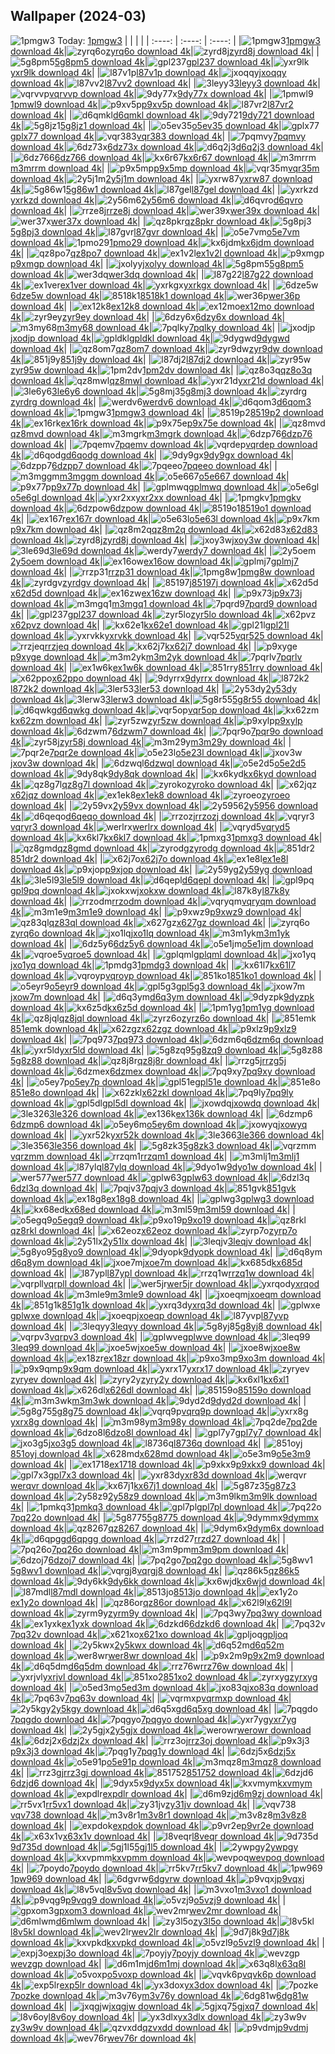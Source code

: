 ## Wallpaper (2024-03)
![1pmgw3](https://w.wallhaven.cc/full/1p/wallhaven-1pmgw3.png) Today: [1pmgw3](https://th.wallhaven.cc/small/1p/1pmgw3.jpg)
|      |      |      |
| :----: | :----: | :----: |
|![1pmgw3](https://th.wallhaven.cc/small/1p/1pmgw3.jpg)[1pmgw3 download 4k](https://wallhaven.cc/w/1pmgw3)|![zyrq6o](https://th.wallhaven.cc/small/zy/zyrq6o.jpg)[zyrq6o download 4k](https://wallhaven.cc/w/zyrq6o)|![zyrd8j](https://th.wallhaven.cc/small/zy/zyrd8j.jpg)[zyrd8j download 4k](https://wallhaven.cc/w/zyrd8j)|
|![5g8pm5](https://th.wallhaven.cc/small/5g/5g8pm5.jpg)[5g8pm5 download 4k](https://wallhaven.cc/w/5g8pm5)|![gpl237](https://th.wallhaven.cc/small/gp/gpl237.jpg)[gpl237 download 4k](https://wallhaven.cc/w/gpl237)|![yxr9lk](https://th.wallhaven.cc/small/yx/yxr9lk.jpg)[yxr9lk download 4k](https://wallhaven.cc/w/yxr9lk)|
|![l87v1p](https://th.wallhaven.cc/small/l8/l87v1p.jpg)[l87v1p download 4k](https://wallhaven.cc/w/l87v1p)|![jxoqqy](https://th.wallhaven.cc/small/jx/jxoqqy.jpg)[jxoqqy download 4k](https://wallhaven.cc/w/jxoqqy)|![l87vv2](https://th.wallhaven.cc/small/l8/l87vv2.jpg)[l87vv2 download 4k](https://wallhaven.cc/w/l87vv2)|
|![3leyy3](https://th.wallhaven.cc/small/3l/3leyy3.jpg)[3leyy3 download 4k](https://wallhaven.cc/w/3leyy3)|![vqrvvp](https://th.wallhaven.cc/small/vq/vqrvvp.jpg)[vqrvvp download 4k](https://wallhaven.cc/w/vqrvvp)|![9dy77x](https://th.wallhaven.cc/small/9d/9dy77x.jpg)[9dy77x download 4k](https://wallhaven.cc/w/9dy77x)|
|![1pmwl9](https://th.wallhaven.cc/small/1p/1pmwl9.jpg)[1pmwl9 download 4k](https://wallhaven.cc/w/1pmwl9)|![p9xv5p](https://th.wallhaven.cc/small/p9/p9xv5p.jpg)[p9xv5p download 4k](https://wallhaven.cc/w/p9xv5p)|![l87vr2](https://th.wallhaven.cc/small/l8/l87vr2.jpg)[l87vr2 download 4k](https://wallhaven.cc/w/l87vr2)|
|![d6qmkl](https://th.wallhaven.cc/small/d6/d6qmkl.jpg)[d6qmkl download 4k](https://wallhaven.cc/w/d6qmkl)|![9dy721](https://th.wallhaven.cc/small/9d/9dy721.jpg)[9dy721 download 4k](https://wallhaven.cc/w/9dy721)|![5g8jz1](https://th.wallhaven.cc/small/5g/5g8jz1.jpg)[5g8jz1 download 4k](https://wallhaven.cc/w/5g8jz1)|
|![o5ev35](https://th.wallhaven.cc/small/o5/o5ev35.jpg)[o5ev35 download 4k](https://wallhaven.cc/w/o5ev35)|![gplx77](https://th.wallhaven.cc/small/gp/gplx77.jpg)[gplx77 download 4k](https://wallhaven.cc/w/gplx77)|![vqr383](https://th.wallhaven.cc/small/vq/vqr383.jpg)[vqr383 download 4k](https://wallhaven.cc/w/vqr383)|
|![7pqmvy](https://th.wallhaven.cc/small/7p/7pqmvy.jpg)[7pqmvy download 4k](https://wallhaven.cc/w/7pqmvy)|![6dz73x](https://th.wallhaven.cc/small/6d/6dz73x.jpg)[6dz73x download 4k](https://wallhaven.cc/w/6dz73x)|![d6q2j3](https://th.wallhaven.cc/small/d6/d6q2j3.jpg)[d6q2j3 download 4k](https://wallhaven.cc/w/d6q2j3)|
|![6dz766](https://th.wallhaven.cc/small/6d/6dz766.jpg)[6dz766 download 4k](https://wallhaven.cc/w/6dz766)|![kx6r67](https://th.wallhaven.cc/small/kx/kx6r67.jpg)[kx6r67 download 4k](https://wallhaven.cc/w/kx6r67)|![m3mrrm](https://th.wallhaven.cc/small/m3/m3mrrm.jpg)[m3mrrm download 4k](https://wallhaven.cc/w/m3mrrm)|
|![p9x5mp](https://th.wallhaven.cc/small/p9/p9x5mp.jpg)[p9x5mp download 4k](https://wallhaven.cc/w/p9x5mp)|![vqr35m](https://th.wallhaven.cc/small/vq/vqr35m.jpg)[vqr35m download 4k](https://wallhaven.cc/w/vqr35m)|![2y5j1m](https://th.wallhaven.cc/small/2y/2y5j1m.jpg)[2y5j1m download 4k](https://wallhaven.cc/w/2y5j1m)|
|![yxrw87](https://th.wallhaven.cc/small/yx/yxrw87.jpg)[yxrw87 download 4k](https://wallhaven.cc/w/yxrw87)|![5g86w1](https://th.wallhaven.cc/small/5g/5g86w1.jpg)[5g86w1 download 4k](https://wallhaven.cc/w/5g86w1)|![l87gel](https://th.wallhaven.cc/small/l8/l87gel.jpg)[l87gel download 4k](https://wallhaven.cc/w/l87gel)|
|![yxrkzd](https://th.wallhaven.cc/small/yx/yxrkzd.jpg)[yxrkzd download 4k](https://wallhaven.cc/w/yxrkzd)|![2y56m6](https://th.wallhaven.cc/small/2y/2y56m6.jpg)[2y56m6 download 4k](https://wallhaven.cc/w/2y56m6)|![d6qvro](https://th.wallhaven.cc/small/d6/d6qvro.jpg)[d6qvro download 4k](https://wallhaven.cc/w/d6qvro)|
|![rrze8j](https://th.wallhaven.cc/small/rr/rrze8j.jpg)[rrze8j download 4k](https://wallhaven.cc/w/rrze8j)|![wer39x](https://th.wallhaven.cc/small/we/wer39x.jpg)[wer39x download 4k](https://wallhaven.cc/w/wer39x)|![wer37x](https://th.wallhaven.cc/small/we/wer37x.jpg)[wer37x download 4k](https://wallhaven.cc/w/wer37x)|
|![qz8pkr](https://th.wallhaven.cc/small/qz/qz8pkr.jpg)[qz8pkr download 4k](https://wallhaven.cc/w/qz8pkr)|![5g8pj3](https://th.wallhaven.cc/small/5g/5g8pj3.jpg)[5g8pj3 download 4k](https://wallhaven.cc/w/5g8pj3)|![l87gvr](https://th.wallhaven.cc/small/l8/l87gvr.jpg)[l87gvr download 4k](https://wallhaven.cc/w/l87gvr)|
|![o5e7vm](https://th.wallhaven.cc/small/o5/o5e7vm.jpg)[o5e7vm download 4k](https://wallhaven.cc/w/o5e7vm)|![1pmo29](https://th.wallhaven.cc/small/1p/1pmo29.jpg)[1pmo29 download 4k](https://wallhaven.cc/w/1pmo29)|![kx6jdm](https://th.wallhaven.cc/small/kx/kx6jdm.jpg)[kx6jdm download 4k](https://wallhaven.cc/w/kx6jdm)|
|![qz8po7](https://th.wallhaven.cc/small/qz/qz8po7.jpg)[qz8po7 download 4k](https://wallhaven.cc/w/qz8po7)|![ex1v2l](https://th.wallhaven.cc/small/ex/ex1v2l.jpg)[ex1v2l download 4k](https://wallhaven.cc/w/ex1v2l)|![p9xmgp](https://th.wallhaven.cc/small/p9/p9xmgp.jpg)[p9xmgp download 4k](https://wallhaven.cc/w/p9xmgp)|
|![jxolyy](https://th.wallhaven.cc/small/jx/jxolyy.jpg)[jxolyy download 4k](https://wallhaven.cc/w/jxolyy)|![5g8pm5](https://th.wallhaven.cc/small/5g/5g8pm5.jpg)[5g8pm5 download 4k](https://wallhaven.cc/w/5g8pm5)|![wer3dq](https://th.wallhaven.cc/small/we/wer3dq.jpg)[wer3dq download 4k](https://wallhaven.cc/w/wer3dq)|
|![l87g22](https://th.wallhaven.cc/small/l8/l87g22.jpg)[l87g22 download 4k](https://wallhaven.cc/w/l87g22)|![ex1ver](https://th.wallhaven.cc/small/ex/ex1ver.jpg)[ex1ver download 4k](https://wallhaven.cc/w/ex1ver)|![yxrkgx](https://th.wallhaven.cc/small/yx/yxrkgx.jpg)[yxrkgx download 4k](https://wallhaven.cc/w/yxrkgx)|
|![6dze5w](https://th.wallhaven.cc/small/6d/6dze5w.jpg)[6dze5w download 4k](https://wallhaven.cc/w/6dze5w)|![8518k1](https://th.wallhaven.cc/small/85/8518k1.jpg)[8518k1 download 4k](https://wallhaven.cc/w/8518k1)|![wer36p](https://th.wallhaven.cc/small/we/wer36p.jpg)[wer36p download 4k](https://wallhaven.cc/w/wer36p)|
|![ex12k8](https://th.wallhaven.cc/small/ex/ex12k8.jpg)[ex12k8 download 4k](https://wallhaven.cc/w/ex12k8)|![ex12mo](https://th.wallhaven.cc/small/ex/ex12mo.jpg)[ex12mo download 4k](https://wallhaven.cc/w/ex12mo)|![zyr9ey](https://th.wallhaven.cc/small/zy/zyr9ey.jpg)[zyr9ey download 4k](https://wallhaven.cc/w/zyr9ey)|
|![6dzy6x](https://th.wallhaven.cc/small/6d/6dzy6x.jpg)[6dzy6x download 4k](https://wallhaven.cc/w/6dzy6x)|![m3my68](https://th.wallhaven.cc/small/m3/m3my68.jpg)[m3my68 download 4k](https://wallhaven.cc/w/m3my68)|![7pqlky](https://th.wallhaven.cc/small/7p/7pqlky.jpg)[7pqlky download 4k](https://wallhaven.cc/w/7pqlky)|
|![jxodjp](https://th.wallhaven.cc/small/jx/jxodjp.jpg)[jxodjp download 4k](https://wallhaven.cc/w/jxodjp)|![gpldkl](https://th.wallhaven.cc/small/gp/gpldkl.jpg)[gpldkl download 4k](https://wallhaven.cc/w/gpldkl)|![9dygwd](https://th.wallhaven.cc/small/9d/9dygwd.jpg)[9dygwd download 4k](https://wallhaven.cc/w/9dygwd)|
|![qz8om7](https://th.wallhaven.cc/small/qz/qz8om7.jpg)[qz8om7 download 4k](https://wallhaven.cc/w/qz8om7)|![zyr9dw](https://th.wallhaven.cc/small/zy/zyr9dw.jpg)[zyr9dw download 4k](https://wallhaven.cc/w/zyr9dw)|![851j9y](https://th.wallhaven.cc/small/85/851j9y.jpg)[851j9y download 4k](https://wallhaven.cc/w/851j9y)|
|![l87dj2](https://th.wallhaven.cc/small/l8/l87dj2.jpg)[l87dj2 download 4k](https://wallhaven.cc/w/l87dj2)|![zyr95w](https://th.wallhaven.cc/small/zy/zyr95w.jpg)[zyr95w download 4k](https://wallhaven.cc/w/zyr95w)|![1pm2dv](https://th.wallhaven.cc/small/1p/1pm2dv.jpg)[1pm2dv download 4k](https://wallhaven.cc/w/1pm2dv)|
|![qz8o3q](https://th.wallhaven.cc/small/qz/qz8o3q.jpg)[qz8o3q download 4k](https://wallhaven.cc/w/qz8o3q)|![qz8mwl](https://th.wallhaven.cc/small/qz/qz8mwl.jpg)[qz8mwl download 4k](https://wallhaven.cc/w/qz8mwl)|![yxr21d](https://th.wallhaven.cc/small/yx/yxr21d.jpg)[yxr21d download 4k](https://wallhaven.cc/w/yxr21d)|
|![3le6y6](https://th.wallhaven.cc/small/3l/3le6y6.jpg)[3le6y6 download 4k](https://wallhaven.cc/w/3le6y6)|![5g8mj3](https://th.wallhaven.cc/small/5g/5g8mj3.jpg)[5g8mj3 download 4k](https://wallhaven.cc/w/5g8mj3)|![zyrdrg](https://th.wallhaven.cc/small/zy/zyrdrg.jpg)[zyrdrg download 4k](https://wallhaven.cc/w/zyrdrg)|
|![werdv6](https://th.wallhaven.cc/small/we/werdv6.jpg)[werdv6 download 4k](https://wallhaven.cc/w/werdv6)|![d6qom3](https://th.wallhaven.cc/small/d6/d6qom3.jpg)[d6qom3 download 4k](https://wallhaven.cc/w/d6qom3)|![1pmgw3](https://th.wallhaven.cc/small/1p/1pmgw3.jpg)[1pmgw3 download 4k](https://wallhaven.cc/w/1pmgw3)|
|![8519p2](https://th.wallhaven.cc/small/85/8519p2.jpg)[8519p2 download 4k](https://wallhaven.cc/w/8519p2)|![ex16rk](https://th.wallhaven.cc/small/ex/ex16rk.jpg)[ex16rk download 4k](https://wallhaven.cc/w/ex16rk)|![p9x75e](https://th.wallhaven.cc/small/p9/p9x75e.jpg)[p9x75e download 4k](https://wallhaven.cc/w/p9x75e)|
|![qz8mvd](https://th.wallhaven.cc/small/qz/qz8mvd.jpg)[qz8mvd download 4k](https://wallhaven.cc/w/qz8mvd)|![m3mgrk](https://th.wallhaven.cc/small/m3/m3mgrk.jpg)[m3mgrk download 4k](https://wallhaven.cc/w/m3mgrk)|![6dzp76](https://th.wallhaven.cc/small/6d/6dzp76.jpg)[6dzp76 download 4k](https://wallhaven.cc/w/6dzp76)|
|![7pqemv](https://th.wallhaven.cc/small/7p/7pqemv.jpg)[7pqemv download 4k](https://wallhaven.cc/w/7pqemv)|![vqrdep](https://th.wallhaven.cc/small/vq/vqrdep.jpg)[vqrdep download 4k](https://wallhaven.cc/w/vqrdep)|![d6qodg](https://th.wallhaven.cc/small/d6/d6qodg.jpg)[d6qodg download 4k](https://wallhaven.cc/w/d6qodg)|
|![9dy9gx](https://th.wallhaven.cc/small/9d/9dy9gx.jpg)[9dy9gx download 4k](https://wallhaven.cc/w/9dy9gx)|![6dzpp7](https://th.wallhaven.cc/small/6d/6dzpp7.jpg)[6dzpp7 download 4k](https://wallhaven.cc/w/6dzpp7)|![7pqeeo](https://th.wallhaven.cc/small/7p/7pqeeo.jpg)[7pqeeo download 4k](https://wallhaven.cc/w/7pqeeo)|
|![m3mggm](https://th.wallhaven.cc/small/m3/m3mggm.jpg)[m3mggm download 4k](https://wallhaven.cc/w/m3mggm)|![o5e667](https://th.wallhaven.cc/small/o5/o5e667.jpg)[o5e667 download 4k](https://wallhaven.cc/w/o5e667)|![p9x77p](https://th.wallhaven.cc/small/p9/p9x77p.jpg)[p9x77p download 4k](https://wallhaven.cc/w/p9x77p)|
|![gplmwq](https://th.wallhaven.cc/small/gp/gplmwq.jpg)[gplmwq download 4k](https://wallhaven.cc/w/gplmwq)|![o5e6gl](https://th.wallhaven.cc/small/o5/o5e6gl.jpg)[o5e6gl download 4k](https://wallhaven.cc/w/o5e6gl)|![yxr2xx](https://th.wallhaven.cc/small/yx/yxr2xx.jpg)[yxr2xx download 4k](https://wallhaven.cc/w/yxr2xx)|
|![1pmgkv](https://th.wallhaven.cc/small/1p/1pmgkv.jpg)[1pmgkv download 4k](https://wallhaven.cc/w/1pmgkv)|![6dzpow](https://th.wallhaven.cc/small/6d/6dzpow.jpg)[6dzpow download 4k](https://wallhaven.cc/w/6dzpow)|![8519o1](https://th.wallhaven.cc/small/85/8519o1.jpg)[8519o1 download 4k](https://wallhaven.cc/w/8519o1)|
|![ex167r](https://th.wallhaven.cc/small/ex/ex167r.jpg)[ex167r download 4k](https://wallhaven.cc/w/ex167r)|![o5e63l](https://th.wallhaven.cc/small/o5/o5e63l.jpg)[o5e63l download 4k](https://wallhaven.cc/w/o5e63l)|![p9x7km](https://th.wallhaven.cc/small/p9/p9x7km.jpg)[p9x7km download 4k](https://wallhaven.cc/w/p9x7km)|
|![qz8m2q](https://th.wallhaven.cc/small/qz/qz8m2q.jpg)[qz8m2q download 4k](https://wallhaven.cc/w/qz8m2q)|![x62d83](https://th.wallhaven.cc/small/x6/x62d83.jpg)[x62d83 download 4k](https://wallhaven.cc/w/x62d83)|![zyrd8j](https://th.wallhaven.cc/small/zy/zyrd8j.jpg)[zyrd8j download 4k](https://wallhaven.cc/w/zyrd8j)|
|![jxoy3w](https://th.wallhaven.cc/small/jx/jxoy3w.jpg)[jxoy3w download 4k](https://wallhaven.cc/w/jxoy3w)|![3le69d](https://th.wallhaven.cc/small/3l/3le69d.jpg)[3le69d download 4k](https://wallhaven.cc/w/3le69d)|![werdy7](https://th.wallhaven.cc/small/we/werdy7.jpg)[werdy7 download 4k](https://wallhaven.cc/w/werdy7)|
|![2y5oem](https://th.wallhaven.cc/small/2y/2y5oem.jpg)[2y5oem download 4k](https://wallhaven.cc/w/2y5oem)|![ex16ow](https://th.wallhaven.cc/small/ex/ex16ow.jpg)[ex16ow download 4k](https://wallhaven.cc/w/ex16ow)|![gplmj7](https://th.wallhaven.cc/small/gp/gplmj7.jpg)[gplmj7 download 4k](https://wallhaven.cc/w/gplmj7)|
|![rrzp31](https://th.wallhaven.cc/small/rr/rrzp31.jpg)[rrzp31 download 4k](https://wallhaven.cc/w/rrzp31)|![1pmg8w](https://th.wallhaven.cc/small/1p/1pmg8w.jpg)[1pmg8w download 4k](https://wallhaven.cc/w/1pmg8w)|![zyrdgv](https://th.wallhaven.cc/small/zy/zyrdgv.jpg)[zyrdgv download 4k](https://wallhaven.cc/w/zyrdgv)|
|![85197j](https://th.wallhaven.cc/small/85/85197j.jpg)[85197j download 4k](https://wallhaven.cc/w/85197j)|![x62d5d](https://th.wallhaven.cc/small/x6/x62d5d.jpg)[x62d5d download 4k](https://wallhaven.cc/w/x62d5d)|![ex16zw](https://th.wallhaven.cc/small/ex/ex16zw.jpg)[ex16zw download 4k](https://wallhaven.cc/w/ex16zw)|
|![p9x73j](https://th.wallhaven.cc/small/p9/p9x73j.jpg)[p9x73j download 4k](https://wallhaven.cc/w/p9x73j)|![m3mgq1](https://th.wallhaven.cc/small/m3/m3mgq1.jpg)[m3mgq1 download 4k](https://wallhaven.cc/w/m3mgq1)|![7pqrd9](https://th.wallhaven.cc/small/7p/7pqrd9.jpg)[7pqrd9 download 4k](https://wallhaven.cc/w/7pqrd9)|
|![gpl237](https://th.wallhaven.cc/small/gp/gpl237.jpg)[gpl237 download 4k](https://wallhaven.cc/w/gpl237)|![zyr5lo](https://th.wallhaven.cc/small/zy/zyr5lo.jpg)[zyr5lo download 4k](https://wallhaven.cc/w/zyr5lo)|![x62pvz](https://th.wallhaven.cc/small/x6/x62pvz.jpg)[x62pvz download 4k](https://wallhaven.cc/w/x62pvz)|
|![kx62e1](https://th.wallhaven.cc/small/kx/kx62e1.jpg)[kx62e1 download 4k](https://wallhaven.cc/w/kx62e1)|![gpl21l](https://th.wallhaven.cc/small/gp/gpl21l.jpg)[gpl21l download 4k](https://wallhaven.cc/w/gpl21l)|![yxrvkk](https://th.wallhaven.cc/small/yx/yxrvkk.jpg)[yxrvkk download 4k](https://wallhaven.cc/w/yxrvkk)|
|![vqr525](https://th.wallhaven.cc/small/vq/vqr525.jpg)[vqr525 download 4k](https://wallhaven.cc/w/vqr525)|![rrzjeq](https://th.wallhaven.cc/small/rr/rrzjeq.jpg)[rrzjeq download 4k](https://wallhaven.cc/w/rrzjeq)|![kx62j7](https://th.wallhaven.cc/small/kx/kx62j7.jpg)[kx62j7 download 4k](https://wallhaven.cc/w/kx62j7)|
|![p9xyge](https://th.wallhaven.cc/small/p9/p9xyge.jpg)[p9xyge download 4k](https://wallhaven.cc/w/p9xyge)|![m3m2yk](https://th.wallhaven.cc/small/m3/m3m2yk.jpg)[m3m2yk download 4k](https://wallhaven.cc/w/m3m2yk)|![7pqrlv](https://th.wallhaven.cc/small/7p/7pqrlv.jpg)[7pqrlv download 4k](https://wallhaven.cc/w/7pqrlv)|
|![ex1w6k](https://th.wallhaven.cc/small/ex/ex1w6k.jpg)[ex1w6k download 4k](https://wallhaven.cc/w/ex1w6k)|![851rry](https://th.wallhaven.cc/small/85/851rry.jpg)[851rry download 4k](https://wallhaven.cc/w/851rry)|![x62ppo](https://th.wallhaven.cc/small/x6/x62ppo.jpg)[x62ppo download 4k](https://wallhaven.cc/w/x62ppo)|
|![9dyrrx](https://th.wallhaven.cc/small/9d/9dyrrx.jpg)[9dyrrx download 4k](https://wallhaven.cc/w/9dyrrx)|![l872k2](https://th.wallhaven.cc/small/l8/l872k2.jpg)[l872k2 download 4k](https://wallhaven.cc/w/l872k2)|![3ler53](https://th.wallhaven.cc/small/3l/3ler53.jpg)[3ler53 download 4k](https://wallhaven.cc/w/3ler53)|
|![2y53dy](https://th.wallhaven.cc/small/2y/2y53dy.jpg)[2y53dy download 4k](https://wallhaven.cc/w/2y53dy)|![3lerw3](https://th.wallhaven.cc/small/3l/3lerw3.jpg)[3lerw3 download 4k](https://wallhaven.cc/w/3lerw3)|![5g8r55](https://th.wallhaven.cc/small/5g/5g8r55.jpg)[5g8r55 download 4k](https://wallhaven.cc/w/5g8r55)|
|![d6qwkg](https://th.wallhaven.cc/small/d6/d6qwkg.jpg)[d6qwkg download 4k](https://wallhaven.cc/w/d6qwkg)|![vqr5op](https://th.wallhaven.cc/small/vq/vqr5op.jpg)[vqr5op download 4k](https://wallhaven.cc/w/vqr5op)|![kx62zm](https://th.wallhaven.cc/small/kx/kx62zm.jpg)[kx62zm download 4k](https://wallhaven.cc/w/kx62zm)|
|![zyr5zw](https://th.wallhaven.cc/small/zy/zyr5zw.jpg)[zyr5zw download 4k](https://wallhaven.cc/w/zyr5zw)|![p9xylp](https://th.wallhaven.cc/small/p9/p9xylp.jpg)[p9xylp download 4k](https://wallhaven.cc/w/p9xylp)|![6dzwm7](https://th.wallhaven.cc/small/6d/6dzwm7.jpg)[6dzwm7 download 4k](https://wallhaven.cc/w/6dzwm7)|
|![7pqr9o](https://th.wallhaven.cc/small/7p/7pqr9o.jpg)[7pqr9o download 4k](https://wallhaven.cc/w/7pqr9o)|![zyr58j](https://th.wallhaven.cc/small/zy/zyr58j.jpg)[zyr58j download 4k](https://wallhaven.cc/w/zyr58j)|![m3m29y](https://th.wallhaven.cc/small/m3/m3m29y.jpg)[m3m29y download 4k](https://wallhaven.cc/w/m3m29y)|
|![7pqr2e](https://th.wallhaven.cc/small/7p/7pqr2e.jpg)[7pqr2e download 4k](https://wallhaven.cc/w/7pqr2e)|![o5e23l](https://th.wallhaven.cc/small/o5/o5e23l.jpg)[o5e23l download 4k](https://wallhaven.cc/w/o5e23l)|![jxov3w](https://th.wallhaven.cc/small/jx/jxov3w.jpg)[jxov3w download 4k](https://wallhaven.cc/w/jxov3w)|
|![6dzwql](https://th.wallhaven.cc/small/6d/6dzwql.jpg)[6dzwql download 4k](https://wallhaven.cc/w/6dzwql)|![o5e2d5](https://th.wallhaven.cc/small/o5/o5e2d5.jpg)[o5e2d5 download 4k](https://wallhaven.cc/w/o5e2d5)|![9dy8qk](https://th.wallhaven.cc/small/9d/9dy8qk.jpg)[9dy8qk download 4k](https://wallhaven.cc/w/9dy8qk)|
|![kx6kyd](https://th.wallhaven.cc/small/kx/kx6kyd.jpg)[kx6kyd download 4k](https://wallhaven.cc/w/kx6kyd)|![qz8g7l](https://th.wallhaven.cc/small/qz/qz8g7l.jpg)[qz8g7l download 4k](https://wallhaven.cc/w/qz8g7l)|![zyroko](https://th.wallhaven.cc/small/zy/zyroko.jpg)[zyroko download 4k](https://wallhaven.cc/w/zyroko)|
|![x62jqz](https://th.wallhaven.cc/small/x6/x62jqz.jpg)[x62jqz download 4k](https://wallhaven.cc/w/x62jqz)|![ex1ek8](https://th.wallhaven.cc/small/ex/ex1ek8.jpg)[ex1ek8 download 4k](https://wallhaven.cc/w/ex1ek8)|![zyroeo](https://th.wallhaven.cc/small/zy/zyroeo.jpg)[zyroeo download 4k](https://wallhaven.cc/w/zyroeo)|
|![2y59vx](https://th.wallhaven.cc/small/2y/2y59vx.jpg)[2y59vx download 4k](https://wallhaven.cc/w/2y59vx)|![2y5956](https://th.wallhaven.cc/small/2y/2y5956.jpg)[2y5956 download 4k](https://wallhaven.cc/w/2y5956)|![d6qeqo](https://th.wallhaven.cc/small/d6/d6qeqo.jpg)[d6qeqo download 4k](https://wallhaven.cc/w/d6qeqo)|
|![rrzozj](https://th.wallhaven.cc/small/rr/rrzozj.jpg)[rrzozj download 4k](https://wallhaven.cc/w/rrzozj)|![vqryr3](https://th.wallhaven.cc/small/vq/vqryr3.jpg)[vqryr3 download 4k](https://wallhaven.cc/w/vqryr3)|![werlrx](https://th.wallhaven.cc/small/we/werlrx.jpg)[werlrx download 4k](https://wallhaven.cc/w/werlrx)|
|![vqryd5](https://th.wallhaven.cc/small/vq/vqryd5.jpg)[vqryd5 download 4k](https://wallhaven.cc/w/vqryd5)|![kx6kl7](https://th.wallhaven.cc/small/kx/kx6kl7.jpg)[kx6kl7 download 4k](https://wallhaven.cc/w/kx6kl7)|![1pmxg3](https://th.wallhaven.cc/small/1p/1pmxg3.jpg)[1pmxg3 download 4k](https://wallhaven.cc/w/1pmxg3)|
|![qz8gmd](https://th.wallhaven.cc/small/qz/qz8gmd.jpg)[qz8gmd download 4k](https://wallhaven.cc/w/qz8gmd)|![zyrodg](https://th.wallhaven.cc/small/zy/zyrodg.jpg)[zyrodg download 4k](https://wallhaven.cc/w/zyrodg)|![851dr2](https://th.wallhaven.cc/small/85/851dr2.jpg)[851dr2 download 4k](https://wallhaven.cc/w/851dr2)|
|![x62j7o](https://th.wallhaven.cc/small/x6/x62j7o.jpg)[x62j7o download 4k](https://wallhaven.cc/w/x62j7o)|![ex1e8l](https://th.wallhaven.cc/small/ex/ex1e8l.jpg)[ex1e8l download 4k](https://wallhaven.cc/w/ex1e8l)|![p9xjop](https://th.wallhaven.cc/small/p9/p9xjop.jpg)[p9xjop download 4k](https://wallhaven.cc/w/p9xjop)|
|![2y59yg](https://th.wallhaven.cc/small/2y/2y59yg.jpg)[2y59yg download 4k](https://wallhaven.cc/w/2y59yg)|![3le5l9](https://th.wallhaven.cc/small/3l/3le5l9.jpg)[3le5l9 download 4k](https://wallhaven.cc/w/3le5l9)|![d6qepl](https://th.wallhaven.cc/small/d6/d6qepl.jpg)[d6qepl download 4k](https://wallhaven.cc/w/d6qepl)|
|![gpl9pq](https://th.wallhaven.cc/small/gp/gpl9pq.jpg)[gpl9pq download 4k](https://wallhaven.cc/w/gpl9pq)|![jxokxw](https://th.wallhaven.cc/small/jx/jxokxw.jpg)[jxokxw download 4k](https://wallhaven.cc/w/jxokxw)|![l87k8y](https://th.wallhaven.cc/small/l8/l87k8y.jpg)[l87k8y download 4k](https://wallhaven.cc/w/l87k8y)|
|![rrzodm](https://th.wallhaven.cc/small/rr/rrzodm.jpg)[rrzodm download 4k](https://wallhaven.cc/w/rrzodm)|![vqryqm](https://th.wallhaven.cc/small/vq/vqryqm.jpg)[vqryqm download 4k](https://wallhaven.cc/w/vqryqm)|![m3m1e9](https://th.wallhaven.cc/small/m3/m3m1e9.jpg)[m3m1e9 download 4k](https://wallhaven.cc/w/m3m1e9)|
|![p9xwz9](https://th.wallhaven.cc/small/p9/p9xwz9.jpg)[p9xwz9 download 4k](https://wallhaven.cc/w/p9xwz9)|![qz83ql](https://th.wallhaven.cc/small/qz/qz83ql.jpg)[qz83ql download 4k](https://wallhaven.cc/w/qz83ql)|![x627gz](https://th.wallhaven.cc/small/x6/x627gz.jpg)[x627gz download 4k](https://wallhaven.cc/w/x627gz)|
|![zyrq6o](https://th.wallhaven.cc/small/zy/zyrq6o.jpg)[zyrq6o download 4k](https://wallhaven.cc/w/zyrq6o)|![jxo1lq](https://th.wallhaven.cc/small/jx/jxo1lq.jpg)[jxo1lq download 4k](https://wallhaven.cc/w/jxo1lq)|![m3m1yk](https://th.wallhaven.cc/small/m3/m3m1yk.jpg)[m3m1yk download 4k](https://wallhaven.cc/w/m3m1yk)|
|![6dz5y6](https://th.wallhaven.cc/small/6d/6dz5y6.jpg)[6dz5y6 download 4k](https://wallhaven.cc/w/6dz5y6)|![o5e1jm](https://th.wallhaven.cc/small/o5/o5e1jm.jpg)[o5e1jm download 4k](https://wallhaven.cc/w/o5e1jm)|![vqroe5](https://th.wallhaven.cc/small/vq/vqroe5.jpg)[vqroe5 download 4k](https://wallhaven.cc/w/vqroe5)|
|![gplqml](https://th.wallhaven.cc/small/gp/gplqml.jpg)[gplqml download 4k](https://wallhaven.cc/w/gplqml)|![jxo1yq](https://th.wallhaven.cc/small/jx/jxo1yq.jpg)[jxo1yq download 4k](https://wallhaven.cc/w/jxo1yq)|![1pmdg3](https://th.wallhaven.cc/small/1p/1pmdg3.jpg)[1pmdg3 download 4k](https://wallhaven.cc/w/1pmdg3)|
|![kx61l7](https://th.wallhaven.cc/small/kx/kx61l7.jpg)[kx61l7 download 4k](https://wallhaven.cc/w/kx61l7)|![vqroyp](https://th.wallhaven.cc/small/vq/vqroyp.jpg)[vqroyp download 4k](https://wallhaven.cc/w/vqroyp)|![851ko1](https://th.wallhaven.cc/small/85/851ko1.jpg)[851ko1 download 4k](https://wallhaven.cc/w/851ko1)|
|![o5eyr9](https://th.wallhaven.cc/small/o5/o5eyr9.jpg)[o5eyr9 download 4k](https://wallhaven.cc/w/o5eyr9)|![gpl5g3](https://th.wallhaven.cc/small/gp/gpl5g3.jpg)[gpl5g3 download 4k](https://wallhaven.cc/w/gpl5g3)|![jxow7m](https://th.wallhaven.cc/small/jx/jxow7m.jpg)[jxow7m download 4k](https://wallhaven.cc/w/jxow7m)|
|![d6q3ym](https://th.wallhaven.cc/small/d6/d6q3ym.jpg)[d6q3ym download 4k](https://wallhaven.cc/w/d6q3ym)|![9dyzpk](https://th.wallhaven.cc/small/9d/9dyzpk.jpg)[9dyzpk download 4k](https://wallhaven.cc/w/9dyzpk)|![kx6z5d](https://th.wallhaven.cc/small/kx/kx6z5d.jpg)[kx6z5d download 4k](https://wallhaven.cc/w/kx6z5d)|
|![1pm1yg](https://th.wallhaven.cc/small/1p/1pm1yg.jpg)[1pm1yg download 4k](https://wallhaven.cc/w/1pm1yg)|![qz8jql](https://th.wallhaven.cc/small/qz/qz8jql.jpg)[qz8jql download 4k](https://wallhaven.cc/w/qz8jql)|![zyrz6o](https://th.wallhaven.cc/small/zy/zyrz6o.jpg)[zyrz6o download 4k](https://wallhaven.cc/w/zyrz6o)|
|![851emk](https://th.wallhaven.cc/small/85/851emk.jpg)[851emk download 4k](https://wallhaven.cc/w/851emk)|![x62zgz](https://th.wallhaven.cc/small/x6/x62zgz.jpg)[x62zgz download 4k](https://wallhaven.cc/w/x62zgz)|![p9xlz9](https://th.wallhaven.cc/small/p9/p9xlz9.jpg)[p9xlz9 download 4k](https://wallhaven.cc/w/p9xlz9)|
|![7pq973](https://th.wallhaven.cc/small/7p/7pq973.jpg)[7pq973 download 4k](https://wallhaven.cc/w/7pq973)|![6dzm6q](https://th.wallhaven.cc/small/6d/6dzm6q.jpg)[6dzm6q download 4k](https://wallhaven.cc/w/6dzm6q)|![yxr5ld](https://th.wallhaven.cc/small/yx/yxr5ld.jpg)[yxr5ld download 4k](https://wallhaven.cc/w/yxr5ld)|
|![5g8zq9](https://th.wallhaven.cc/small/5g/5g8zq9.jpg)[5g8zq9 download 4k](https://wallhaven.cc/w/5g8zq9)|![5g8z88](https://th.wallhaven.cc/small/5g/5g8z88.jpg)[5g8z88 download 4k](https://wallhaven.cc/w/5g8z88)|![qz8j8r](https://th.wallhaven.cc/small/qz/qz8j8r.jpg)[qz8j8r download 4k](https://wallhaven.cc/w/qz8j8r)|
|![rrzg5j](https://th.wallhaven.cc/small/rr/rrzg5j.jpg)[rrzg5j download 4k](https://wallhaven.cc/w/rrzg5j)|![6dzmex](https://th.wallhaven.cc/small/6d/6dzmex.jpg)[6dzmex download 4k](https://wallhaven.cc/w/6dzmex)|![7pq9xy](https://th.wallhaven.cc/small/7p/7pq9xy.jpg)[7pq9xy download 4k](https://wallhaven.cc/w/7pq9xy)|
|![o5ey7p](https://th.wallhaven.cc/small/o5/o5ey7p.jpg)[o5ey7p download 4k](https://wallhaven.cc/w/o5ey7p)|![gpl51e](https://th.wallhaven.cc/small/gp/gpl51e.jpg)[gpl51e download 4k](https://wallhaven.cc/w/gpl51e)|![851e8o](https://th.wallhaven.cc/small/85/851e8o.jpg)[851e8o download 4k](https://wallhaven.cc/w/851e8o)|
|![x62zkl](https://th.wallhaven.cc/small/x6/x62zkl.jpg)[x62zkl download 4k](https://wallhaven.cc/w/x62zkl)|![7pq9ly](https://th.wallhaven.cc/small/7p/7pq9ly.jpg)[7pq9ly download 4k](https://wallhaven.cc/w/7pq9ly)|![gpl5dl](https://th.wallhaven.cc/small/gp/gpl5dl.jpg)[gpl5dl download 4k](https://wallhaven.cc/w/gpl5dl)|
|![jxowdq](https://th.wallhaven.cc/small/jx/jxowdq.jpg)[jxowdq download 4k](https://wallhaven.cc/w/jxowdq)|![3le326](https://th.wallhaven.cc/small/3l/3le326.jpg)[3le326 download 4k](https://wallhaven.cc/w/3le326)|![ex136k](https://th.wallhaven.cc/small/ex/ex136k.jpg)[ex136k download 4k](https://wallhaven.cc/w/ex136k)|
|![6dzmp6](https://th.wallhaven.cc/small/6d/6dzmp6.jpg)[6dzmp6 download 4k](https://wallhaven.cc/w/6dzmp6)|![o5ey6m](https://th.wallhaven.cc/small/o5/o5ey6m.jpg)[o5ey6m download 4k](https://wallhaven.cc/w/o5ey6m)|![jxowyq](https://th.wallhaven.cc/small/jx/jxowyq.jpg)[jxowyq download 4k](https://wallhaven.cc/w/jxowyq)|
|![yxr52k](https://th.wallhaven.cc/small/yx/yxr52k.jpg)[yxr52k download 4k](https://wallhaven.cc/w/yxr52k)|![3le366](https://th.wallhaven.cc/small/3l/3le366.jpg)[3le366 download 4k](https://wallhaven.cc/w/3le366)|![3le356](https://th.wallhaven.cc/small/3l/3le356.jpg)[3le356 download 4k](https://wallhaven.cc/w/3le356)|
|![5g8zk3](https://th.wallhaven.cc/small/5g/5g8zk3.jpg)[5g8zk3 download 4k](https://wallhaven.cc/w/5g8zk3)|![vqrzmm](https://th.wallhaven.cc/small/vq/vqrzmm.jpg)[vqrzmm download 4k](https://wallhaven.cc/w/vqrzmm)|![rrzqm1](https://th.wallhaven.cc/small/rr/rrzqm1.jpg)[rrzqm1 download 4k](https://wallhaven.cc/w/rrzqm1)|
|![m3mlj1](https://th.wallhaven.cc/small/m3/m3mlj1.jpg)[m3mlj1 download 4k](https://wallhaven.cc/w/m3mlj1)|![l87ylq](https://th.wallhaven.cc/small/l8/l87ylq.jpg)[l87ylq download 4k](https://wallhaven.cc/w/l87ylq)|![9dyo1w](https://th.wallhaven.cc/small/9d/9dyo1w.jpg)[9dyo1w download 4k](https://wallhaven.cc/w/9dyo1w)|
|![wer577](https://th.wallhaven.cc/small/we/wer577.jpg)[wer577 download 4k](https://wallhaven.cc/w/wer577)|![gplw63](https://th.wallhaven.cc/small/gp/gplw63.jpg)[gplw63 download 4k](https://wallhaven.cc/w/gplw63)|![6dzl3q](https://th.wallhaven.cc/small/6d/6dzl3q.jpg)[6dzl3q download 4k](https://wallhaven.cc/w/6dzl3q)|
|![7pqjv3](https://th.wallhaven.cc/small/7p/7pqjv3.jpg)[7pqjv3 download 4k](https://wallhaven.cc/w/7pqjv3)|![851gvk](https://th.wallhaven.cc/small/85/851gvk.jpg)[851gvk download 4k](https://wallhaven.cc/w/851gvk)|![ex18g8](https://th.wallhaven.cc/small/ex/ex18g8.jpg)[ex18g8 download 4k](https://wallhaven.cc/w/ex18g8)|
|![gplwg3](https://th.wallhaven.cc/small/gp/gplwg3.jpg)[gplwg3 download 4k](https://wallhaven.cc/w/gplwg3)|![kx68ed](https://th.wallhaven.cc/small/kx/kx68ed.jpg)[kx68ed download 4k](https://wallhaven.cc/w/kx68ed)|![m3ml59](https://th.wallhaven.cc/small/m3/m3ml59.jpg)[m3ml59 download 4k](https://wallhaven.cc/w/m3ml59)|
|![o5egq9](https://th.wallhaven.cc/small/o5/o5egq9.jpg)[o5egq9 download 4k](https://wallhaven.cc/w/o5egq9)|![p9xo19](https://th.wallhaven.cc/small/p9/p9xo19.jpg)[p9xo19 download 4k](https://wallhaven.cc/w/p9xo19)|![qz8rkl](https://th.wallhaven.cc/small/qz/qz8rkl.jpg)[qz8rkl download 4k](https://wallhaven.cc/w/qz8rkl)|
|![x62eoz](https://th.wallhaven.cc/small/x6/x62eoz.jpg)[x62eoz download 4k](https://wallhaven.cc/w/x62eoz)|![zyrp7o](https://th.wallhaven.cc/small/zy/zyrp7o.jpg)[zyrp7o download 4k](https://wallhaven.cc/w/zyrp7o)|![2y51lx](https://th.wallhaven.cc/small/2y/2y51lx.jpg)[2y51lx download 4k](https://wallhaven.cc/w/2y51lx)|
|![3leqjv](https://th.wallhaven.cc/small/3l/3leqjv.jpg)[3leqjv download 4k](https://wallhaven.cc/w/3leqjv)|![5g8yo9](https://th.wallhaven.cc/small/5g/5g8yo9.jpg)[5g8yo9 download 4k](https://wallhaven.cc/w/5g8yo9)|![9dyopk](https://th.wallhaven.cc/small/9d/9dyopk.jpg)[9dyopk download 4k](https://wallhaven.cc/w/9dyopk)|
|![d6q8ym](https://th.wallhaven.cc/small/d6/d6q8ym.jpg)[d6q8ym download 4k](https://wallhaven.cc/w/d6q8ym)|![jxoe7m](https://th.wallhaven.cc/small/jx/jxoe7m.jpg)[jxoe7m download 4k](https://wallhaven.cc/w/jxoe7m)|![kx685d](https://th.wallhaven.cc/small/kx/kx685d.jpg)[kx685d download 4k](https://wallhaven.cc/w/kx685d)|
|![l87ypl](https://th.wallhaven.cc/small/l8/l87ypl.jpg)[l87ypl download 4k](https://wallhaven.cc/w/l87ypl)|![rrzq1w](https://th.wallhaven.cc/small/rr/rrzq1w.jpg)[rrzq1w download 4k](https://wallhaven.cc/w/rrzq1w)|![vqrpll](https://th.wallhaven.cc/small/vq/vqrpll.jpg)[vqrpll download 4k](https://wallhaven.cc/w/vqrpll)|
|![wer5jr](https://th.wallhaven.cc/small/we/wer5jr.jpg)[wer5jr download 4k](https://wallhaven.cc/w/wer5jr)|![yxrqod](https://th.wallhaven.cc/small/yx/yxrqod.jpg)[yxrqod download 4k](https://wallhaven.cc/w/yxrqod)|![m3mle9](https://th.wallhaven.cc/small/m3/m3mle9.jpg)[m3mle9 download 4k](https://wallhaven.cc/w/m3mle9)|
|![jxoeqm](https://th.wallhaven.cc/small/jx/jxoeqm.jpg)[jxoeqm download 4k](https://wallhaven.cc/w/jxoeqm)|![851g1k](https://th.wallhaven.cc/small/85/851g1k.jpg)[851g1k download 4k](https://wallhaven.cc/w/851g1k)|![yxrq3d](https://th.wallhaven.cc/small/yx/yxrq3d.jpg)[yxrq3d download 4k](https://wallhaven.cc/w/yxrq3d)|
|![gplwxe](https://th.wallhaven.cc/small/gp/gplwxe.jpg)[gplwxe download 4k](https://wallhaven.cc/w/gplwxe)|![jxoeqp](https://th.wallhaven.cc/small/jx/jxoeqp.jpg)[jxoeqp download 4k](https://wallhaven.cc/w/jxoeqp)|![l87yvp](https://th.wallhaven.cc/small/l8/l87yvp.jpg)[l87yvp download 4k](https://wallhaven.cc/w/l87yvp)|
|![3leqyy](https://th.wallhaven.cc/small/3l/3leqyy.jpg)[3leqyy download 4k](https://wallhaven.cc/w/3leqyy)|![5g8yj8](https://th.wallhaven.cc/small/5g/5g8yj8.jpg)[5g8yj8 download 4k](https://wallhaven.cc/w/5g8yj8)|![vqrpv3](https://th.wallhaven.cc/small/vq/vqrpv3.jpg)[vqrpv3 download 4k](https://wallhaven.cc/w/vqrpv3)|
|![gplwve](https://th.wallhaven.cc/small/gp/gplwve.jpg)[gplwve download 4k](https://wallhaven.cc/w/gplwve)|![3leq99](https://th.wallhaven.cc/small/3l/3leq99.jpg)[3leq99 download 4k](https://wallhaven.cc/w/3leq99)|![jxoe5w](https://th.wallhaven.cc/small/jx/jxoe5w.jpg)[jxoe5w download 4k](https://wallhaven.cc/w/jxoe5w)|
|![jxoe8w](https://th.wallhaven.cc/small/jx/jxoe8w.jpg)[jxoe8w download 4k](https://wallhaven.cc/w/jxoe8w)|![ex18zr](https://th.wallhaven.cc/small/ex/ex18zr.jpg)[ex18zr download 4k](https://wallhaven.cc/w/ex18zr)|![p9xo3m](https://th.wallhaven.cc/small/p9/p9xo3m.jpg)[p9xo3m download 4k](https://wallhaven.cc/w/p9xo3m)|
|![p9x9qm](https://th.wallhaven.cc/small/p9/p9x9qm.jpg)[p9x9qm download 4k](https://wallhaven.cc/w/p9x9qm)|![yxrx17](https://th.wallhaven.cc/small/yx/yxrx17.jpg)[yxrx17 download 4k](https://wallhaven.cc/w/yxrx17)|![zyryev](https://th.wallhaven.cc/small/zy/zyryev.jpg)[zyryev download 4k](https://wallhaven.cc/w/zyryev)|
|![zyry2y](https://th.wallhaven.cc/small/zy/zyry2y.jpg)[zyry2y download 4k](https://wallhaven.cc/w/zyry2y)|![kx6xl1](https://th.wallhaven.cc/small/kx/kx6xl1.jpg)[kx6xl1 download 4k](https://wallhaven.cc/w/kx6xl1)|![x626dl](https://th.wallhaven.cc/small/x6/x626dl.jpg)[x626dl download 4k](https://wallhaven.cc/w/x626dl)|
|![85159o](https://th.wallhaven.cc/small/85/85159o.jpg)[85159o download 4k](https://wallhaven.cc/w/85159o)|![m3m3wk](https://th.wallhaven.cc/small/m3/m3m3wk.jpg)[m3m3wk download 4k](https://wallhaven.cc/w/m3m3wk)|![9dyd2d](https://th.wallhaven.cc/small/9d/9dyd2d.jpg)[9dyd2d download 4k](https://wallhaven.cc/w/9dyd2d)|
|![5g8g75](https://th.wallhaven.cc/small/5g/5g8g75.jpg)[5g8g75 download 4k](https://wallhaven.cc/w/5g8g75)|![vqrq9p](https://th.wallhaven.cc/small/vq/vqrq9p.jpg)[vqrq9p download 4k](https://wallhaven.cc/w/vqrq9p)|![yxrx8g](https://th.wallhaven.cc/small/yx/yxrx8g.jpg)[yxrx8g download 4k](https://wallhaven.cc/w/yxrx8g)|
|![m3m98y](https://th.wallhaven.cc/small/m3/m3m98y.jpg)[m3m98y download 4k](https://wallhaven.cc/w/m3m98y)|![7pq2de](https://th.wallhaven.cc/small/7p/7pq2de.jpg)[7pq2de download 4k](https://wallhaven.cc/w/7pq2de)|![6dzo8l](https://th.wallhaven.cc/small/6d/6dzo8l.jpg)[6dzo8l download 4k](https://wallhaven.cc/w/6dzo8l)|
|![gpl7y7](https://th.wallhaven.cc/small/gp/gpl7y7.jpg)[gpl7y7 download 4k](https://wallhaven.cc/w/gpl7y7)|![jxo3g5](https://th.wallhaven.cc/small/jx/jxo3g5.jpg)[jxo3g5 download 4k](https://wallhaven.cc/w/jxo3g5)|![l8736q](https://th.wallhaven.cc/small/l8/l8736q.jpg)[l8736q download 4k](https://wallhaven.cc/w/l8736q)|
|![851oyj](https://th.wallhaven.cc/small/85/851oyj.jpg)[851oyj download 4k](https://wallhaven.cc/w/851oyj)|![x628md](https://th.wallhaven.cc/small/x6/x628md.jpg)[x628md download 4k](https://wallhaven.cc/w/x628md)|![o5e3m9](https://th.wallhaven.cc/small/o5/o5e3m9.jpg)[o5e3m9 download 4k](https://wallhaven.cc/w/o5e3m9)|
|![ex1718](https://th.wallhaven.cc/small/ex/ex1718.jpg)[ex1718 download 4k](https://wallhaven.cc/w/ex1718)|![p9xkx9](https://th.wallhaven.cc/small/p9/p9xkx9.jpg)[p9xkx9 download 4k](https://wallhaven.cc/w/p9xkx9)|![gpl7x3](https://th.wallhaven.cc/small/gp/gpl7x3.jpg)[gpl7x3 download 4k](https://wallhaven.cc/w/gpl7x3)|
|![yxr83d](https://th.wallhaven.cc/small/yx/yxr83d.jpg)[yxr83d download 4k](https://wallhaven.cc/w/yxr83d)|![werqvr](https://th.wallhaven.cc/small/we/werqvr.jpg)[werqvr download 4k](https://wallhaven.cc/w/werqvr)|![kx67j1](https://th.wallhaven.cc/small/kx/kx67j1.jpg)[kx67j1 download 4k](https://wallhaven.cc/w/kx67j1)|
|![5g87z3](https://th.wallhaven.cc/small/5g/5g87z3.jpg)[5g87z3 download 4k](https://wallhaven.cc/w/5g87z3)|![2y58z9](https://th.wallhaven.cc/small/2y/2y58z9.jpg)[2y58z9 download 4k](https://wallhaven.cc/w/2y58z9)|![m3m9lk](https://th.wallhaven.cc/small/m3/m3m9lk.jpg)[m3m9lk download 4k](https://wallhaven.cc/w/m3m9lk)|
|![1pmkq3](https://th.wallhaven.cc/small/1p/1pmkq3.jpg)[1pmkq3 download 4k](https://wallhaven.cc/w/1pmkq3)|![gpl7pl](https://th.wallhaven.cc/small/gp/gpl7pl.jpg)[gpl7pl download 4k](https://wallhaven.cc/w/gpl7pl)|![7pq22o](https://th.wallhaven.cc/small/7p/7pq22o.jpg)[7pq22o download 4k](https://wallhaven.cc/w/7pq22o)|
|![5g8775](https://th.wallhaven.cc/small/5g/5g8775.jpg)[5g8775 download 4k](https://wallhaven.cc/w/5g8775)|![9dymmx](https://th.wallhaven.cc/small/9d/9dymmx.jpg)[9dymmx download 4k](https://wallhaven.cc/w/9dymmx)|![qz8267](https://th.wallhaven.cc/small/qz/qz8267.jpg)[qz8267 download 4k](https://wallhaven.cc/w/qz8267)|
|![9dym6x](https://th.wallhaven.cc/small/9d/9dym6x.jpg)[9dym6x download 4k](https://wallhaven.cc/w/9dym6x)|![d6qpgg](https://th.wallhaven.cc/small/d6/d6qpgg.jpg)[d6qpgg download 4k](https://wallhaven.cc/w/d6qpgg)|![rrzd27](https://th.wallhaven.cc/small/rr/rrzd27.jpg)[rrzd27 download 4k](https://wallhaven.cc/w/rrzd27)|
|![7pq26o](https://th.wallhaven.cc/small/7p/7pq26o.jpg)[7pq26o download 4k](https://wallhaven.cc/w/7pq26o)|![m3m9pm](https://th.wallhaven.cc/small/m3/m3m9pm.jpg)[m3m9pm download 4k](https://wallhaven.cc/w/m3m9pm)|![6dzoj7](https://th.wallhaven.cc/small/6d/6dzoj7.jpg)[6dzoj7 download 4k](https://wallhaven.cc/w/6dzoj7)|
|![7pq2go](https://th.wallhaven.cc/small/7p/7pq2go.jpg)[7pq2go download 4k](https://wallhaven.cc/w/7pq2go)|![5g8wv1](https://th.wallhaven.cc/small/5g/5g8wv1.jpg)[5g8wv1 download 4k](https://wallhaven.cc/w/5g8wv1)|![vqrgj8](https://th.wallhaven.cc/small/vq/vqrgj8.jpg)[vqrgj8 download 4k](https://wallhaven.cc/w/vqrgj8)|
|![qz86k5](https://th.wallhaven.cc/small/qz/qz86k5.jpg)[qz86k5 download 4k](https://wallhaven.cc/w/qz86k5)|![9dy6kk](https://th.wallhaven.cc/small/9d/9dy6kk.jpg)[9dy6kk download 4k](https://wallhaven.cc/w/9dy6kk)|![kx6wjd](https://th.wallhaven.cc/small/kx/kx6wjd.jpg)[kx6wjd download 4k](https://wallhaven.cc/w/kx6wjd)|
|![l87mdl](https://th.wallhaven.cc/small/l8/l87mdl.jpg)[l87mdl download 4k](https://wallhaven.cc/w/l87mdl)|![8513jo](https://th.wallhaven.cc/small/85/8513jo.jpg)[8513jo download 4k](https://wallhaven.cc/w/8513jo)|![ex1y2o](https://th.wallhaven.cc/small/ex/ex1y2o.jpg)[ex1y2o download 4k](https://wallhaven.cc/w/ex1y2o)|
|![qz86or](https://th.wallhaven.cc/small/qz/qz86or.jpg)[qz86or download 4k](https://wallhaven.cc/w/qz86or)|![x62l9l](https://th.wallhaven.cc/small/x6/x62l9l.jpg)[x62l9l download 4k](https://wallhaven.cc/w/x62l9l)|![zyrm9y](https://th.wallhaven.cc/small/zy/zyrm9y.jpg)[zyrm9y download 4k](https://wallhaven.cc/w/zyrm9y)|
|![7pq3wy](https://th.wallhaven.cc/small/7p/7pq3wy.jpg)[7pq3wy download 4k](https://wallhaven.cc/w/7pq3wy)|![ex1yxk](https://th.wallhaven.cc/small/ex/ex1yxk.jpg)[ex1yxk download 4k](https://wallhaven.cc/w/ex1yxk)|![6dzkd6](https://th.wallhaven.cc/small/6d/6dzkd6.jpg)[6dzkd6 download 4k](https://wallhaven.cc/w/6dzkd6)|
|![7pq32v](https://th.wallhaven.cc/small/7p/7pq32v.jpg)[7pq32v download 4k](https://wallhaven.cc/w/7pq32v)|![x621xo](https://th.wallhaven.cc/small/x6/x621xo.jpg)[x621xo download 4k](https://wallhaven.cc/w/x621xo)|![gpljoq](https://th.wallhaven.cc/small/gp/gpljoq.jpg)[gpljoq download 4k](https://wallhaven.cc/w/gpljoq)|
|![2y5kwx](https://th.wallhaven.cc/small/2y/2y5kwx.jpg)[2y5kwx download 4k](https://wallhaven.cc/w/2y5kwx)|![d6q52m](https://th.wallhaven.cc/small/d6/d6q52m.jpg)[d6q52m download 4k](https://wallhaven.cc/w/d6q52m)|![wer8wr](https://th.wallhaven.cc/small/we/wer8wr.jpg)[wer8wr download 4k](https://wallhaven.cc/w/wer8wr)|
|![p9x2m9](https://th.wallhaven.cc/small/p9/p9x2m9.jpg)[p9x2m9 download 4k](https://wallhaven.cc/w/p9x2m9)|![d6q5dm](https://th.wallhaven.cc/small/d6/d6q5dm.jpg)[d6q5dm download 4k](https://wallhaven.cc/w/d6q5dm)|![rrz76w](https://th.wallhaven.cc/small/rr/rrz76w.jpg)[rrz76w download 4k](https://wallhaven.cc/w/rrz76w)|
|![yxrjvl](https://th.wallhaven.cc/small/yx/yxrjvl.jpg)[yxrjvl download 4k](https://wallhaven.cc/w/yxrjvl)|![851xo2](https://th.wallhaven.cc/small/85/851xo2.jpg)[851xo2 download 4k](https://wallhaven.cc/w/851xo2)|![zyrxyg](https://th.wallhaven.cc/small/zy/zyrxyg.jpg)[zyrxyg download 4k](https://wallhaven.cc/w/zyrxyg)|
|![o5ed3m](https://th.wallhaven.cc/small/o5/o5ed3m.jpg)[o5ed3m download 4k](https://wallhaven.cc/w/o5ed3m)|![jxo83q](https://th.wallhaven.cc/small/jx/jxo83q.jpg)[jxo83q download 4k](https://wallhaven.cc/w/jxo83q)|![7pq63v](https://th.wallhaven.cc/small/7p/7pq63v.jpg)[7pq63v download 4k](https://wallhaven.cc/w/7pq63v)|
|![vqrmxp](https://th.wallhaven.cc/small/vq/vqrmxp.jpg)[vqrmxp download 4k](https://wallhaven.cc/w/vqrmxp)|![2y5kgy](https://th.wallhaven.cc/small/2y/2y5kgy.jpg)[2y5kgy download 4k](https://wallhaven.cc/w/2y5kgy)|![d6q5xg](https://th.wallhaven.cc/small/d6/d6q5xg.jpg)[d6q5xg download 4k](https://wallhaven.cc/w/d6q5xg)|
|![7pqgdo](https://th.wallhaven.cc/small/7p/7pqgdo.jpg)[7pqgdo download 4k](https://wallhaven.cc/w/7pqgdo)|![7pqgyo](https://th.wallhaven.cc/small/7p/7pqgyo.jpg)[7pqgyo download 4k](https://wallhaven.cc/w/7pqgyo)|![yxr7yg](https://th.wallhaven.cc/small/yx/yxr7yg.jpg)[yxr7yg download 4k](https://wallhaven.cc/w/yxr7yg)|
|![2y5gjx](https://th.wallhaven.cc/small/2y/2y5gjx.jpg)[2y5gjx download 4k](https://wallhaven.cc/w/2y5gjx)|![werowr](https://th.wallhaven.cc/small/we/werowr.jpg)[werowr download 4k](https://wallhaven.cc/w/werowr)|![6dzj2x](https://th.wallhaven.cc/small/6d/6dzj2x.jpg)[6dzj2x download 4k](https://wallhaven.cc/w/6dzj2x)|
|![rrz3oj](https://th.wallhaven.cc/small/rr/rrz3oj.jpg)[rrz3oj download 4k](https://wallhaven.cc/w/rrz3oj)|![p9x3j3](https://th.wallhaven.cc/small/p9/p9x3j3.jpg)[p9x3j3 download 4k](https://wallhaven.cc/w/p9x3j3)|![7pqg1y](https://th.wallhaven.cc/small/7p/7pqg1y.jpg)[7pqg1y download 4k](https://wallhaven.cc/w/7pqg1y)|
|![6dzj5x](https://th.wallhaven.cc/small/6d/6dzj5x.jpg)[6dzj5x download 4k](https://wallhaven.cc/w/6dzj5x)|![o5e91p](https://th.wallhaven.cc/small/o5/o5e91p.jpg)[o5e91p download 4k](https://wallhaven.cc/w/o5e91p)|![m3mqz8](https://th.wallhaven.cc/small/m3/m3mqz8.jpg)[m3mqz8 download 4k](https://wallhaven.cc/w/m3mqz8)|
|![rrz3gj](https://th.wallhaven.cc/small/rr/rrz3gj.jpg)[rrz3gj download 4k](https://wallhaven.cc/w/rrz3gj)|![851752](https://th.wallhaven.cc/small/85/851752.jpg)[851752 download 4k](https://wallhaven.cc/w/851752)|![6dzjd6](https://th.wallhaven.cc/small/6d/6dzjd6.jpg)[6dzjd6 download 4k](https://wallhaven.cc/w/6dzjd6)|
|![9dyx5x](https://th.wallhaven.cc/small/9d/9dyx5x.jpg)[9dyx5x download 4k](https://wallhaven.cc/w/9dyx5x)|![kxvmym](https://th.wallhaven.cc/small/kx/kxvmym.jpg)[kxvmym download 4k](https://wallhaven.cc/w/kxvmym)|![expdlr](https://th.wallhaven.cc/small/ex/expdlr.jpg)[expdlr download 4k](https://wallhaven.cc/w/expdlr)|
|![d6m9zj](https://th.wallhaven.cc/small/d6/d6m9zj.jpg)[d6m9zj download 4k](https://wallhaven.cc/w/d6m9zj)|![rr5vx1](https://th.wallhaven.cc/small/rr/rr5vx1.jpg)[rr5vx1 download 4k](https://wallhaven.cc/w/rr5vx1)|![zy31jv](https://th.wallhaven.cc/small/zy/zy31jv.jpg)[zy31jv download 4k](https://wallhaven.cc/w/zy31jv)|
|![vqv738](https://th.wallhaven.cc/small/vq/vqv738.jpg)[vqv738 download 4k](https://wallhaven.cc/w/vqv738)|![m3v8r1](https://th.wallhaven.cc/small/m3/m3v8r1.jpg)[m3v8r1 download 4k](https://wallhaven.cc/w/m3v8r1)|![m3v8z8](https://th.wallhaven.cc/small/m3/m3v8z8.jpg)[m3v8z8 download 4k](https://wallhaven.cc/w/m3v8z8)|
|![expdok](https://th.wallhaven.cc/small/ex/expdok.jpg)[expdok download 4k](https://wallhaven.cc/w/expdok)|![p9vr2e](https://th.wallhaven.cc/small/p9/p9vr2e.jpg)[p9vr2e download 4k](https://wallhaven.cc/w/p9vr2e)|![x63x1v](https://th.wallhaven.cc/small/x6/x63x1v.jpg)[x63x1v download 4k](https://wallhaven.cc/w/x63x1v)|
|![l8veqr](https://th.wallhaven.cc/small/l8/l8veqr.jpg)[l8veqr download 4k](https://wallhaven.cc/w/l8veqr)|![9d735d](https://th.wallhaven.cc/small/9d/9d735d.jpg)[9d735d download 4k](https://wallhaven.cc/w/9d735d)|![5gj1l5](https://th.wallhaven.cc/small/5g/5gj1l5.jpg)[5gj1l5 download 4k](https://wallhaven.cc/w/5gj1l5)|
|![2ywpgy](https://th.wallhaven.cc/small/2y/2ywpgy.jpg)[2ywpgy download 4k](https://wallhaven.cc/w/2ywpgy)|![kxvpmm](https://th.wallhaven.cc/small/kx/kxvpmm.jpg)[kxvpmm download 4k](https://wallhaven.cc/w/kxvpmm)|![wevpoq](https://th.wallhaven.cc/small/we/wevpoq.jpg)[wevpoq download 4k](https://wallhaven.cc/w/wevpoq)|
|![7poydo](https://th.wallhaven.cc/small/7p/7poydo.jpg)[7poydo download 4k](https://wallhaven.cc/w/7poydo)|![rr5kv7](https://th.wallhaven.cc/small/rr/rr5kv7.jpg)[rr5kv7 download 4k](https://wallhaven.cc/w/rr5kv7)|![1pw969](https://th.wallhaven.cc/small/1p/1pw969.jpg)[1pw969 download 4k](https://wallhaven.cc/w/1pw969)|
|![6dgvrw](https://th.wallhaven.cc/small/6d/6dgvrw.jpg)[6dgvrw download 4k](https://wallhaven.cc/w/6dgvrw)|![p9vqxj](https://th.wallhaven.cc/small/p9/p9vqxj.jpg)[p9vqxj download 4k](https://wallhaven.cc/w/p9vqxj)|![l8v5vq](https://th.wallhaven.cc/small/l8/l8v5vq.jpg)[l8v5vq download 4k](https://wallhaven.cc/w/l8v5vq)|
|![m3vxo1](https://th.wallhaven.cc/small/m3/m3vxo1.jpg)[m3vxo1 download 4k](https://wallhaven.cc/w/m3vxo1)|![p9vqg9](https://th.wallhaven.cc/small/p9/p9vqg9.jpg)[p9vqg9 download 4k](https://wallhaven.cc/w/p9vqg9)|![o5vzj9](https://th.wallhaven.cc/small/o5/o5vzj9.jpg)[o5vzj9 download 4k](https://wallhaven.cc/w/o5vzj9)|
|![gpxom3](https://th.wallhaven.cc/small/gp/gpxom3.jpg)[gpxom3 download 4k](https://wallhaven.cc/w/gpxom3)|![wev2mr](https://th.wallhaven.cc/small/we/wev2mr.jpg)[wev2mr download 4k](https://wallhaven.cc/w/wev2mr)|![d6mlwm](https://th.wallhaven.cc/small/d6/d6mlwm.jpg)[d6mlwm download 4k](https://wallhaven.cc/w/d6mlwm)|
|![zy3l5o](https://th.wallhaven.cc/small/zy/zy3l5o.jpg)[zy3l5o download 4k](https://wallhaven.cc/w/zy3l5o)|![l8v5kl](https://th.wallhaven.cc/small/l8/l8v5kl.jpg)[l8v5kl download 4k](https://wallhaven.cc/w/l8v5kl)|![wev2lr](https://th.wallhaven.cc/small/we/wev2lr.jpg)[wev2lr download 4k](https://wallhaven.cc/w/wev2lr)|
|![9d7j8k](https://th.wallhaven.cc/small/9d/9d7j8k.jpg)[9d7j8k download 4k](https://wallhaven.cc/w/9d7j8k)|![kxvpkd](https://th.wallhaven.cc/small/kx/kxvpkd.jpg)[kxvpkd download 4k](https://wallhaven.cc/w/kxvpkd)|![o5vzl9](https://th.wallhaven.cc/small/o5/o5vzl9.jpg)[o5vzl9 download 4k](https://wallhaven.cc/w/o5vzl9)|
|![expj3o](https://th.wallhaven.cc/small/ex/expj3o.jpg)[expj3o download 4k](https://wallhaven.cc/w/expj3o)|![7poyjy](https://th.wallhaven.cc/small/7p/7poyjy.jpg)[7poyjy download 4k](https://wallhaven.cc/w/7poyjy)|![wevzgp](https://th.wallhaven.cc/small/we/wevzgp.jpg)[wevzgp download 4k](https://wallhaven.cc/w/wevzgp)|
|![d6m1mj](https://th.wallhaven.cc/small/d6/d6m1mj.jpg)[d6m1mj download 4k](https://wallhaven.cc/w/d6m1mj)|![x63q8l](https://th.wallhaven.cc/small/x6/x63q8l.jpg)[x63q8l download 4k](https://wallhaven.cc/w/x63q8l)|![o5voxp](https://th.wallhaven.cc/small/o5/o5voxp.jpg)[o5voxp download 4k](https://wallhaven.cc/w/o5voxp)|
|![vqvk6p](https://th.wallhaven.cc/small/vq/vqvk6p.jpg)[vqvk6p download 4k](https://wallhaven.cc/w/vqvk6p)|![exp5lr](https://th.wallhaven.cc/small/ex/exp5lr.jpg)[exp5lr download 4k](https://wallhaven.cc/w/exp5lr)|![yx3dox](https://th.wallhaven.cc/small/yx/yx3dox.jpg)[yx3dox download 4k](https://wallhaven.cc/w/yx3dox)|
|![7pozke](https://th.wallhaven.cc/small/7p/7pozke.jpg)[7pozke download 4k](https://wallhaven.cc/w/7pozke)|![m3v76y](https://th.wallhaven.cc/small/m3/m3v76y.jpg)[m3v76y download 4k](https://wallhaven.cc/w/m3v76y)|![6dg81w](https://th.wallhaven.cc/small/6d/6dg81w.jpg)[6dg81w download 4k](https://wallhaven.cc/w/6dg81w)|
|![jxqgjw](https://th.wallhaven.cc/small/jx/jxqgjw.jpg)[jxqgjw download 4k](https://wallhaven.cc/w/jxqgjw)|![5gjxq7](https://th.wallhaven.cc/small/5g/5gjxq7.jpg)[5gjxq7 download 4k](https://wallhaven.cc/w/5gjxq7)|![l8v6oy](https://th.wallhaven.cc/small/l8/l8v6oy.jpg)[l8v6oy download 4k](https://wallhaven.cc/w/l8v6oy)|
|![yx3dlx](https://th.wallhaven.cc/small/yx/yx3dlx.jpg)[yx3dlx download 4k](https://wallhaven.cc/w/yx3dlx)|![zy3w9v](https://th.wallhaven.cc/small/zy/zy3w9v.jpg)[zy3w9v download 4k](https://wallhaven.cc/w/zy3w9v)|![qzvxdd](https://th.wallhaven.cc/small/qz/qzvxdd.jpg)[qzvxdd download 4k](https://wallhaven.cc/w/qzvxdd)|
|![p9vdmj](https://th.wallhaven.cc/small/p9/p9vdmj.jpg)[p9vdmj download 4k](https://wallhaven.cc/w/p9vdmj)|![wev76r](https://th.wallhaven.cc/small/we/wev76r.jpg)[wev76r download 4k](https://wallhaven.cc/w/wev76r)|